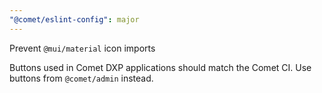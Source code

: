 ```yaml
---
"@comet/eslint-config": major
---
```


Prevent `@mui/material` icon imports

Buttons used in Comet DXP applications should match the Comet CI.
Use buttons from `@comet/admin` instead.
